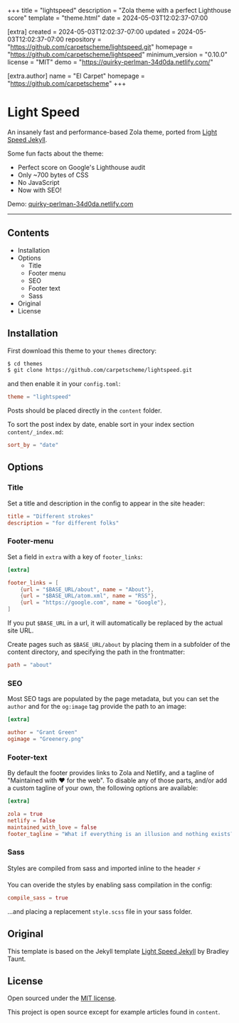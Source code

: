 
+++
title = "lightspeed"
description = "Zola theme with a perfect Lighthouse score"
template = "theme.html"
date = 2024-05-03T12:02:37-07:00

[extra]
created = 2024-05-03T12:02:37-07:00
updated = 2024-05-03T12:02:37-07:00
repository = "https://github.com/carpetscheme/lightspeed.git"
homepage = "https://github.com/carpetscheme/lightspeed"
minimum_version = "0.10.0"
license = "MIT"
demo = "https://quirky-perlman-34d0da.netlify.com/"

[extra.author]
name = "El Carpet"
homepage = "https://github.com/carpetscheme"
+++        

# Light Speed

An insanely fast and performance-based Zola theme, ported from [Light Speed Jekyll](https://github.com/bradleytaunt/lightspeed).

Some fun facts about the theme:

* Perfect score on Google's Lighthouse audit
* Only ~700 bytes of CSS
* No JavaScript
* Now with SEO!

Demo: [quirky-perlman-34d0da.netlify.com](https://quirky-perlman-34d0da.netlify.com)

-----

## Contents

- Installation
- Options
  - Title
  - Footer menu
  - SEO
  - Footer text
  - Sass
- Original
- License

## Installation
First download this theme to your `themes` directory:

```bash
$ cd themes
$ git clone https://github.com/carpetscheme/lightspeed.git
```
and then enable it in your `config.toml`:

```toml
theme = "lightspeed"
```

Posts should be placed directly in the `content` folder.

To sort the post index by date, enable sort in your index section `content/_index.md`:

```toml
sort_by = "date"
```

## Options

### Title
Set a title and description in the config to appear in the site header:

```toml
title = "Different strokes"
description = "for different folks"

```

### Footer-menu
Set a field in `extra` with a key of `footer_links`:

```toml
[extra]

footer_links = [
    {url = "$BASE_URL/about", name = "About"},
    {url = "$BASE_URL/atom.xml", name = "RSS"},
    {url = "https://google.com", name = "Google"},
]
```

If you put `$BASE_URL` in a url, it will automatically be replaced by the actual
site URL.

Create pages such as `$BASE_URL/about` by placing them in a subfolder of the content directory, and specifying the path in the frontmatter:

```toml
path = "about"
```

### SEO

Most SEO tags are populated by the page metadata, but you can set the `author` and for the `og:image` tag provide the path to an image:

```toml
[extra]

author = "Grant Green"
ogimage = "Greenery.png"
```

### Footer-text

By default the footer provides links to Zola and Netlify, and a tagline of "Maintained with :heart: for the web".
To disable any of those parts, and/or add a custom tagline of your own, the following options are available:

```toml
[extra]

zola = true
netlify = false
maintained_with_love = false
footer_tagline = "What if everything is an illusion and nothing exists? In that case, I definitely overpaid for my carpet."
```

### Sass

Styles are compiled from sass and imported inline to the header :zap:

You can overide the styles by enabling sass compilation in the config:

```toml
compile_sass = true
```

...and placing a replacement `style.scss` file in your sass folder.

## Original
This template is based on the Jekyll template [Light Speed Jekyll](https://github.com/bradleytaunt/lightspeed) by Bradley Taunt.

## License

Open sourced under the [MIT license](LICENSE.md).

This project is open source except for example articles found in `content`.


        